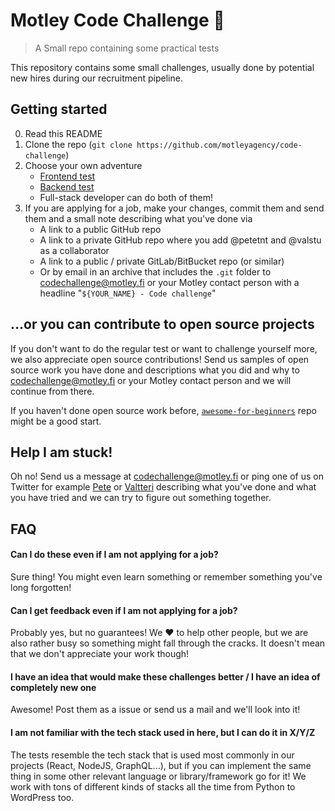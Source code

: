 # Motley Code Challenge :rocket:

> A Small repo containing some practical tests

This repository contains some small challenges, usually done by potential new hires during our
recruitment pipeline.

## Getting started

0. Read this README
1. Clone the repo (`git clone https://github.com/motleyagency/code-challenge`)
2. Choose your own adventure
    - [Frontend test](./packages/frontend)
    - [Backend test](./packages/backend)
    - Full-stack developer can do both of them!
3. If you are applying for a job, make your changes, commit them and send them and a small note describing what
  you've done via
    - A link to a public GitHub repo
    - A link to a private GitHub repo where you add @petetnt and @valstu as a collaborator
    - A link to a public / private GitLab/BitBucket repo (or similar)
    - Or by email in an archive that includes the `.git` folder
    to [codechallenge@motley.fi](mailto:codechallenge@motley.fi) or your Motley contact person with a headline "`${YOUR_NAME} - Code challenge`"

## ...or you can contribute to open source projects

If you don't want to do the regular test or want to challenge yourself more, we also appreciate
open source contributions! Send us samples of open source work you have done and descriptions what
you did and why to [codechallenge@motley.fi](mailto:codechallenge@motley.fi) or your Motley contact person and we will continue from there.

If you haven't done open source work before, [`awesome-for-beginners`](https://github.com/MunGell/awesome-for-beginners) repo might be a good start.

## Help I am stuck!

Oh no! Send us a message at [codechallenge@motley.fi](mailto:codechallenge@motley.fi) or ping one of us on Twitter
for example [Pete](https://twitter.com/pete_tnt) or [Valtteri](https://twitter.com/valtterikaresto) describing what you've done and what you have tried
and we can try to figure out something together.

## FAQ

#### Can I do these even if I am not applying for a job?

Sure thing! You might even learn something or remember something you've long forgotten!

#### Can I get feedback even if I am not applying for a job?

Probably yes, but no guarantees! We :heart: to help other people, but we are also rather busy so something
might fall through the cracks. It doesn't mean that we don't appreciate your work though!

#### I have an idea that would make these challenges better / I have an idea of completely new one

Awesome! Post them as a issue or send us a mail and we'll look into it!

#### I am not familiar with the tech stack used in here, but I can do it in X/Y/Z

The tests resemble the tech stack that is used most commonly in our projects (React, NodeJS, GraphQL...), but
if you can implement the same thing in some other relevant language or library/framework go for it! We work
with tons of different kinds of stacks all the time from Python to WordPress too.
